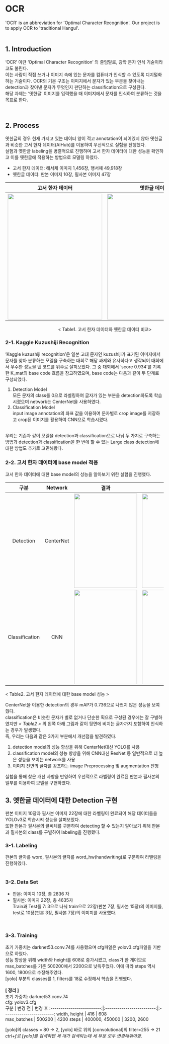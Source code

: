 # OCR
'OCR' is an abbreviation for 'Optimal Character Recognition'. Our project is to apply OCR to 'traditional Hangul'.
<br><br>

## 1. Introduction
‘OCR’ 이란 ‘Optimal Character Recognition’ 의 줄임말로, 광학 문자 인식 기술이라고도 불린다.<br> 
이는 사람이 직접 쓰거나 이미지 속에 있는 문자를 컴퓨터가 인식할 수 있도록 디지털화하는 기술이다. OCR의 기본 구조는 이미지에서 문자가 있는 부분을 찾아내는 detection과 찾아낸 문자가 무엇인지 판단하는 classification으로 구성된다. <br>
해당 과제는 ‘옛한글’ 이미지를 입력했을 때 이미지에서 문자를 인식하여 분류하는 것을 목표로 한다. 

<br>

## 2. Process
옛한글의 경우 현재 가지고 있는 데이터 양이 적고 annotation이 되어있지 않아 옛한글과 비슷한 고서 한자 데이터(AIHub)를 이용하여 우선적으로 실험을 진행했다.<br> 
실험과 옛한글 labeling을 병렬적으로 진행하며 고서 한자 데이터에 대한 성능을 확인하고 이를 옛한글에 적용하는 방법으로 모델링 하였다.<br>
- 고서 한자 데이터: 해서체 이미지 1,456장, 행서체 49,918장 <br>
- 옛한글 데이터: 판본 이미지 10장, 필사본 이미지 47장<br>


고서 한자 데이터             |  옛한글 데이터
:-------------------------:|:-------------------------:
<img src="https://user-images.githubusercontent.com/49026215/125572438-7e3b2df2-e3ac-434e-bc90-915ee2406f4e.jpg"  width="300" height="400"> | <img src="https://user-images.githubusercontent.com/49026215/125573883-b94031ec-0e7a-4a07-87f5-23dac7443cb0.jpg"  width="300" height="400">

&emsp;&emsp;&emsp;&emsp;&emsp;&emsp;&emsp;&emsp;&emsp;&emsp;&emsp;&emsp;< Table1. 고서 한자 데이터와 옛한글 데이터 비교> <br>

### 2-1. Kaggle Kuzushiji Recognition
‘Kaggle kuzushiji recognition’은 일본 고대 문자인 kuzushiji가 표기된 이미지에서 문자를 찾아 분류하는 모델을 구축하는 대회로 해당 과제와 유사하다고 생각되어 대회에서 우수한 성능을 낸 코드를 위주로 살펴보았다. </n>
그 중 대회에서 ‘score 0.934’를 기록한 K_mat의 base code 흐름을 참고하였으며, base code는 다음과 같이 두 단계로 구성되었다.</n>

 1) Detection Model  
 모든 문자의 class를 0으로 라벨링하여 글자가 있는 부분을 detection하도록 학습시켰으며 network는 CenterNet을 사용하였다.  
 2) Classification Model  
 input image annotation의 좌표 값을 이용하여 문자별로 crop image를 저장하고 crop된 이미지를 활용하여 CNN으로 학습시켰다.  
<br>
우리는 기존과 같이 모델을 detection과 classification으로 나눠 두 가지로 구축하는 방법과 detection과 classification을 한 번에 할 수 있는 Large class detection에 대한 방법도 추가로 고민해봤다.   
<br>

### 2-2. 고서 한자 데이터에 base model 적용
고서 한자 데이터에 대한 base model의 성능을 알아보기 위한 실험을 진행했다.  

구분            |  Network   |   결과   |    결과
:-------------------------:|:-------------------------:|:-------------------------:|:-------------------------:
Detection | CenterNet | <img src="https://user-images.githubusercontent.com/49026215/125577334-614270ad-04b9-4c0f-abbe-8c33c0bf6743.png"  width="200" height="300"> | <img src="https://user-images.githubusercontent.com/49026215/125577342-f731ca5f-6660-4077-a167-33f47ceeea1c.png"  width="200" height="300"> 
Classification | CNN | <img src="https://user-images.githubusercontent.com/49026215/125577345-85b6b93c-2e4b-48c9-9267-b8b5019e6a37.png"  width="200" height="300"> | <img src="https://user-images.githubusercontent.com/49026215/125577346-4ff87df1-5ff4-4006-90a1-6d80cf588ac8.png"  width="200" height="300">

< Table2. 고서 한자 데이터에 대한 base model 성능 > <br>

CenterNet을 이용한 detection의 경우 mAP가 0.736으로 나쁘지 않은 성능을 보여줬다.   
classification은 비슷한 문자가 별로 없거나 단순한 획으로 구성된 경우에는 잘 구별하였지만 *< Table2 >* 의 왼쪽 아래 그림과 같이 뒷면에 비치는 글자까지 포함하여 인식하는 경우가 발생했다.   
즉, 우리는 다음과 같은 3가지 부분에서 개선점을 발견하였다.  
1. detection model의 성능 향상을 위해 CenterNet대신 YOLO를 사용   
2. classification model의 성능 향상을 위해 CNN대신 ResNet 등 일반적으로 더 높은 성능을 보이는 network를 사용  
3. 이미지 전면의 글자를 강조하는 image Preprocessing 및 augmentation 진행  
 
실험을 통해 찾은 개선 사항을 반영하여 우선적으로 라벨링이 완료된 판본과 필사본의 일부를 이용하여 모델을 구현하였다.  

## 3. 옛한글 데이터에 대한 Detection 구현
판본 이미지 10장과 필사본 이미지 22장에 대한 라벨링이 완료되어 해당 데이터들을 YOLOv3로 학습시켜 성능을 살펴보았다.  
또한 판본과 필사본의 글씨체를 구분하여 detecting 할 수 있는지 알아보기 위해 판본과 필사본의 class를 구별하여 labeling을 진행했다.    
### 3-1. Labeling
판본의 글자를 word, 필사본의 글자를 word_hw(handwriting)로 구분하여 라벨링을 진행하였다.  
<br>

### 3-2. Data Set  
- 판본: 이미지 10장, 총 2836 자  
- 필사본: 이미지 22장, 총 4635자   
Train과 Test를 7: 3으로 나눠 train으로 22장(판본 7장, 필사본 15장)의 이미지를, test로 10장(판본 3장, 필사본 7장)의 이미지를 사용했다.  
<br>

### 3-3. Training
초기 가중치는 darknet53.conv.74를 사용했으며 cfg파일은 yolov3.cfg파일을 기반으로 하였다.   
성능 향상을 위해 width와 height를 608로 증가시켰고, class가 한 개이므로 max_batches를 기존 500200에서 2200으로 낮춰주었다. 이에 따라 steps 역시 1600, 1800으로 수정해주었다.   
[yolo] 부분의 classes를 1, filters를 18로 수정해서 학습을 진행했다.   
<br>
<b>[ 정리 ]</b>  
초기 가중치: darknet53.conv.74    
cfg: yolov3.cfg   
구분            |  변경 전   |  변경 후
:-------------------------:|:-------------------------:|:-------------------------:
width, height | 416 | 608  
max_batches | 500200 | 4200
steps | 400000, 450000 | 3200, 2600  

[yolo]의 classes = 80 → 2, [yolo] 바로 위의 [convolutional]의 filter=255 → 21  
*ctrl+f로 [yolo]를 검색하면 세 개가 검색되는데 세 부분 모두 변경해줘야함.*
